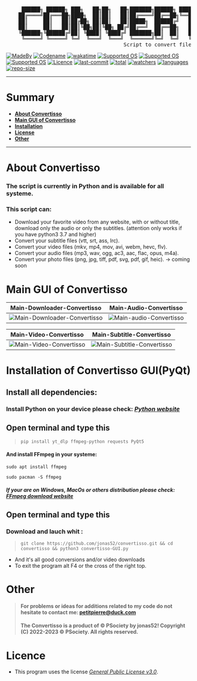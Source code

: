 <pre>    
     ██████╗ ██████╗ ███╗   ██╗██╗   ██╗███████╗██████╗ ████████╗██╗███████╗███████╗ ██████╗ 
    ██╔════╝██╔═══██╗████╗  ██║██║   ██║██╔════╝██╔══██╗╚══██╔══╝██║██╔════╝██╔════╝██╔═══██╗
    ██║     ██║   ██║██╔██╗ ██║██║   ██║█████╗  ██████╔╝   ██║   ██║███████╗███████╗██║   ██║
    ██║     ██║   ██║██║╚██╗██║╚██╗ ██╔╝██╔══╝  ██╔══██╗   ██║   ██║╚════██║╚════██║██║   ██║
    ╚██████╗╚██████╔╝██║ ╚████║ ╚████╔╝ ███████╗██║  ██║   ██║   ██║███████║███████║╚██████╔╝
     ╚═════╝ ╚═════╝ ╚═╝  ╚═══╝  ╚═══╝  ╚══════╝╚═╝  ╚═╝   ╚═╝   ╚═╝╚══════╝╚══════╝ ╚═════╝    
                                      Script to convert files
</pre>
[![MadeBy](https://img.shields.io/badge/Made%20by-Jonas%20Petitpierre-informational)](https://github.com/jonas52)
[![Codename](https://img.shields.io/badge/Codename-jonas52-informational)](https://github.com/jonas52)
[![wakatime](https://wakatime.com/badge/user/d4c095b3-d1eb-41c8-9c0b-d8a14eb14fbe.svg)](https://wakatime.com/@d4c095b3-d1eb-41c8-9c0b-d8a14eb14fbe)
[![Supported OS](https://img.shields.io/badge/Supported%20OS-Linux-brightgreen)]()
[![Supported OS](https://img.shields.io/badge/Supported%20OS-Windows-brightgreen)]()
[![Supported OS](https://img.shields.io/badge/Supported%20OS-MacOs-brightgreen)]()
[![Licence](https://img.shields.io/badge/License-GNU%20GPL--3.0-important)](https://github.com/jonas52/convertisso/blob/BETA/LICENSE)
[![last-commit](https://img.shields.io/github/last-commit/jonas52/convertisso)]()
[![total](https://img.shields.io/github/downloads/jonas52/convertisso/total)]()
[![watchers](https://img.shields.io/github/watchers/jonas52/convertisso)]()
[![languages](https://img.shields.io/github/languages/count/jonas52/convertisso)]()
[![repo-size](https://img.shields.io/github/repo-size/jonas52/convertisso)]()

---

# **Summary**

- [**About Convertisso**](#about-convertisso)
- [**Main GUI of Convertisso**](#main-gui-of-convertisso)
- [**Installation**](#installation-of-convertisso-guipyqt)
- [**License**](#license)
- [**Other**](#other)

--- 


# **About Convertisso**
### The script is currently in Python and is available for all systeme.
### This script can:
- Download your favorite video from any website, with or without title, download only the audio or only the subtitles. (attention only works if you have python3 3.7 and higher)
- Convert your subtitle files (vtt, srt, ass, lrc). 
- Convert your video files (mkv, mp4, mov, avi, webm, hevc, flv). 
- Convert your audio files (mp3, wav, ogg, ac3, aac, flac, opus, m4a).
- Convert your photo files (png, jpg, tiff, pdf, svg, pdf, gif, heic). -> coming soon
# **Main GUI of Convertisso**
| Main-Downloader-Convertisso | Main-Audio-Convertisso |
|---------|---------|
| ![Main-Downloader-Convertisso](https://user-images.githubusercontent.com/83141023/232312519-001d4c3e-92d3-45e6-949b-aecc5ef8a18c.png) | ![Main-audio-Convertisso](https://user-images.githubusercontent.com/83141023/232312518-384f1293-1879-4d16-a17e-810261286b6a.png) 

| Main-Video-Convertisso | Main-Subtitle-Convertisso |
|---------|---------|
| ![Main-Video-Convertisso](https://user-images.githubusercontent.com/83141023/232312685-b643b8bc-4e2a-4b3b-9530-eaebcee60ae6.png) | ![Main-Subtitle-Convertisso](https://user-images.githubusercontent.com/83141023/232312739-60f9acdc-27c9-4657-9feb-e33b3ba6ce6c.png)

# **Installation of Convertisso GUI(PyQt)**
## Install all dependencies:
### Install Python on your device please check: _[Python website](https://www.python.org/downloads/)_
## Open terminal and type this
>     pip install yt_dlp ffmpeg-python requests PyQt5
#### And install FFmpeg in your systeme:
```
sudo apt install ffmpeg
```
```
sudo pacman -S ffmpeg
```
##### If your are on Windows, MacOs or others distribution please check: _[FFmpeg download website](https://ffmpeg.org/download.html)_
## Open terminal and type this
### Download and lauch whit :
>     git clone https://github.com/jonas52/convertisso.git && cd convertisso && python3 convertisso-GUI.py
- And it's all good conversions and/or video downloads
- To exit the program alt F4 or the cross of the right top.
# **Other**
> #### For problems or ideas for additions related to my code do not hesitate to contact me: petitpierre@duck.com
> #### The Convertisso is a product of © PSociety by jonas52! Copyright (C) 2022-2023 © PSociety. All rights reserved.
# **Licence**
- This program uses the license _[General Public License v3.0](https://github.com/jonas52/convertisso/blob/main/LICENSE)_.
